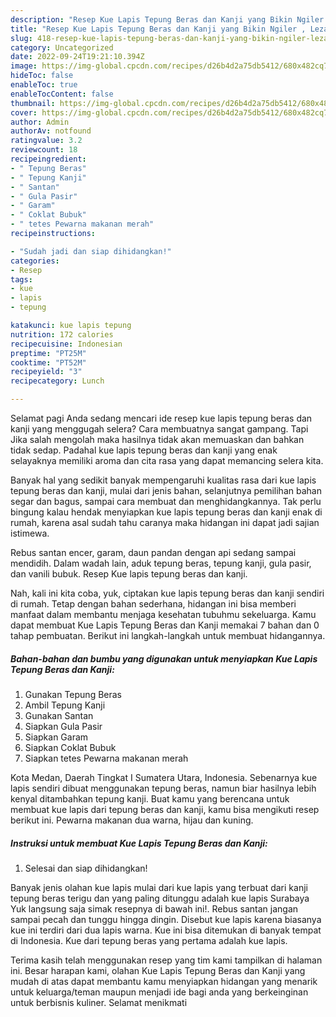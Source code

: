 ```yaml
---
description: "Resep Kue Lapis Tepung Beras dan Kanji yang Bikin Ngiler , Lezat Sekali"
title: "Resep Kue Lapis Tepung Beras dan Kanji yang Bikin Ngiler , Lezat Sekali"
slug: 418-resep-kue-lapis-tepung-beras-dan-kanji-yang-bikin-ngiler-lezat-sekali
category: Uncategorized
date: 2022-09-24T19:21:10.394Z
image: https://img-global.cpcdn.com/recipes/d26b4d2a75db5412/680x482cq70/kue-lapis-tepung-beras-dan-kanji-foto-resep-utama.jpg
hideToc: false
enableToc: true
enableTocContent: false
thumbnail: https://img-global.cpcdn.com/recipes/d26b4d2a75db5412/680x482cq70/kue-lapis-tepung-beras-dan-kanji-foto-resep-utama.jpg
cover: https://img-global.cpcdn.com/recipes/d26b4d2a75db5412/680x482cq70/kue-lapis-tepung-beras-dan-kanji-foto-resep-utama.jpg
author: Admin
authorAv: notfound
ratingvalue: 3.2
reviewcount: 18
recipeingredient:
- " Tepung Beras"
- " Tepung Kanji"
- " Santan"
- " Gula Pasir"
- " Garam"
- " Coklat Bubuk"
- " tetes Pewarna makanan merah"
recipeinstructions:

- "Sudah jadi dan siap dihidangkan!"
categories:
- Resep
tags:
- kue
- lapis
- tepung

katakunci: kue lapis tepung 
nutrition: 172 calories
recipecuisine: Indonesian
preptime: "PT25M"
cooktime: "PT52M"
recipeyield: "3"
recipecategory: Lunch

---
```



Selamat pagi Anda sedang mencari ide resep kue lapis tepung beras dan kanji yang menggugah selera? Cara membuatnya sangat gampang. Tapi Jika salah mengolah maka hasilnya tidak akan memuaskan dan bahkan tidak sedap. Padahal kue lapis tepung beras dan kanji yang enak selayaknya memiliki aroma dan cita rasa yang dapat memancing selera kita.


Banyak hal yang sedikit banyak mempengaruhi kualitas rasa dari kue lapis tepung beras dan kanji, mulai dari jenis bahan, selanjutnya pemilihan bahan segar dan bagus, sampai cara membuat dan menghidangkannya. Tak perlu bingung kalau hendak menyiapkan kue lapis tepung beras dan kanji enak di rumah, karena asal sudah tahu caranya maka hidangan ini dapat jadi sajian istimewa.

Rebus santan encer, garam, daun pandan dengan api sedang sampai mendidih. Dalam wadah lain, aduk tepung beras, tepung kanji, gula pasir, dan vanili bubuk. Resep Kue lapis tepung beras dan kanji.


Nah, kali ini kita coba, yuk, ciptakan kue lapis tepung beras dan kanji sendiri di rumah. Tetap dengan bahan sederhana, hidangan ini bisa memberi manfaat dalam membantu menjaga kesehatan tubuhmu sekeluarga. Kamu dapat membuat Kue Lapis Tepung Beras dan Kanji memakai 7 bahan dan 0 tahap pembuatan. Berikut ini langkah-langkah untuk membuat hidangannya.

<!--inarticleads1-->

##### Bahan-bahan dan bumbu yang digunakan untuk menyiapkan Kue Lapis Tepung Beras dan Kanji:

1. Gunakan  Tepung Beras
1. Ambil  Tepung Kanji
1. Gunakan  Santan
1. Siapkan  Gula Pasir
1. Siapkan  Garam
1. Siapkan  Coklat Bubuk
1. Siapkan  tetes Pewarna makanan merah


Kota Medan, Daerah Tingkat I Sumatera Utara, Indonesia. Sebenarnya kue lapis sendiri dibuat menggunakan tepung beras, namun biar hasilnya lebih kenyal ditambahkan tepung kanji. Buat kamu yang berencana untuk membuat kue lapis dari tepung beras dan kanji, kamu bisa mengikuti resep berikut ini. Pewarna makanan dua warna, hijau dan kuning. 

<!--inarticleads2-->

##### Instruksi untuk membuat Kue Lapis Tepung Beras dan Kanji:


1. Selesai dan siap dihidangkan!

Banyak jenis olahan kue lapis mulai dari kue lapis yang terbuat dari kanji tepung beras terigu dan yang paling ditunggu adalah kue lapis Surabaya Yuk langsung saja simak resepnya di bawah ini!. Rebus santan jangan sampai pecah dan tunggu hingga dingin. Disebut kue lapis karena biasanya kue ini terdiri dari dua lapis warna. Kue ini bisa ditemukan di banyak tempat di Indonesia. Kue dari tepung beras yang pertama adalah kue lapis. 

Terima kasih telah menggunakan resep yang tim kami tampilkan di halaman ini. Besar harapan kami, olahan Kue Lapis Tepung Beras dan Kanji yang mudah di atas dapat membantu kamu menyiapkan hidangan yang menarik untuk keluarga/teman maupun menjadi ide bagi anda yang berkeinginan untuk berbisnis kuliner. Selamat menikmati

